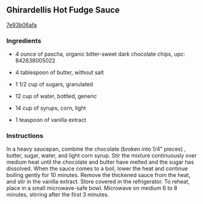 ## Ghirardellis Hot Fudge Sauce

[7e93b06afa](http://www.food.com/recipe/ghirardelli-rsquo-s-hot-fudge-sauce-480565)

### Ingredients

 - 4 ounce of pascha, organic bitter-sweet dark chocolate chips, upc: 842638005022

 - 4 tablespoon of butter, without salt

 - 1 1/2 cup of sugars, granulated

 - 12 cup of water, bottled, generic

 - 14 cup of syrups, corn, light

 - 1 teaspoon of vanilla extract

### Instructions

In a heavy saucepan, combine the chocolate (broken into 1/4" pieces) , butter, sugar, water, and light corn syrup. Stir the mixture continuously over medium heat until the chocolate and butter have melted and the sugar has dissolved. When the sauce comes to a boil, lower the heat and continue boiling gently for 10 minutes. Remove the thickened sauce from the heat, and stir in the vanilla extract. Store covered in the refrigerator. To reheat, place in a small microwave-safe bowl. Microwave on medium 6 to 8 minutes, stirring after the first 3 minutes.